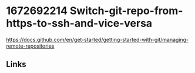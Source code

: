 # 1672692214 Switch-git-repo-from-https-to-ssh-and-vice-versa
https://docs.github.com/en/get-started/getting-started-with-git/managing-remote-repositories



## Links
